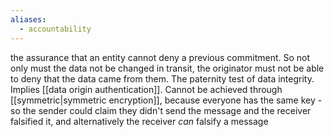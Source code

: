 ```yaml
---
aliases:
  - accountability
---
```

the assurance that an entity cannot deny a previous commitment. So not only must the data not be changed in transit, the originator must not be able to deny that the data came from them. The paternity test of data integrity. Implies [[data origin authentication]]. Cannot be achieved through [[symmetric|symmetric encryption]], because everyone has the same key - so the sender could claim they didn't send the message and the receiver falsified it, and alternatively the receiver _can_ falsify a message